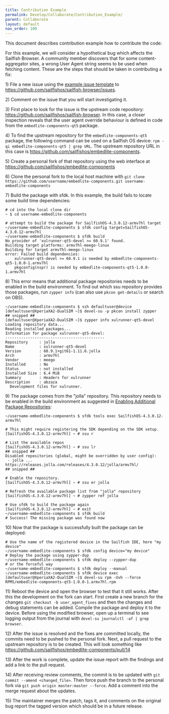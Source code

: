 ```yaml
---
title: Contribution Example
permalink: Develop/Collaborate/Contribution_Example/
parent: Collaborate
layout: default
nav_order: 100
---
```


This document describes contribution example how to contribute the code:

For this example, we will consider a hypothetical bug which affects the Sailfish Browser. A community member discovers that for some content-aggregator sites, a wrong User Agent string seems to be used when fetching content. These are the steps that should be taken in contributing a fix:

1\) File a new issue using the [example issue template](/Develop/Collaborate/Issue_Report_Example/) to <https://github.com/sailfishos/sailfish-browser/issues>.

2\) Comment on the issue that you will start investigating it.

3\) First place to look for the issue is the upstream code repository: <https://github.com/sailfishos/sailfish-browser>. In this case, a closer inspection reveals that the user agent override behaviour is defined in code from the `embedlite-components-qt5` package.

4\) To find the upstream repository for the `embedlite-components-qt5` package, the following command can be used on a Sailfish OS device: `rpm -qi embedlite-components-qt5 | grep URL`. The upstream repository URL in this case is <https://github.com/sailfishos/embedlite-components>.

5\) Create a personal fork of that repository using the web interface at <https://github.com/sailfishos/embedlite-components>

6\) Clone the personal fork to the local host machine with `git clone https://github.com/username/embedlite-components.git username-embedlite-components`

7\) Build the package with sfdk. In this example, the build fails to locate some build time dependencies:
```nosh
# cd into the local clone dir
~ $ cd username-embedlite-components

# attempt to build the package for SailfishOS-4.3.0.12-armv7hl target
~/username-embedlite-components $ sfdk config target=SailfishOS-4.3.0.12-armv7hl
~/username-embedlite-components $ sfdk build
No provider of 'xulrunner-qt5-devel >= 60.9.1' found.
Building target platforms: armv7hl-meego-linux
Building for target armv7hl-meego-linux
error: Failed build dependencies:
    xulrunner-qt5-devel >= 60.9.1 is needed by embedlite-components-qt5-1.0.0-1.armv7hl
    pkgconfig(nspr) is needed by embedlite-components-qt5-1.0.0-1.armv7hl
```

8\) This error means that additional package repositories needs to be enabled in the build environment. To find out which ssu repository provides those packages, run `zypper info` (can also use `pkcon get-details` or search on OBS).
```nosh
~/username-embedlite-components $ ssh defaultuser@device
[defaultuser@XperiaXA2-DualSIM ~]$ devel-su -p pkcon install zypper
## snipped ##
[defaultuser@XperiaXA2-DualSIM ~]$ zypper info xulrunner-qt5-devel
Loading repository data...
Reading installed packages...
Information for package xulrunner-qt5-devel:
--------------------------------------------
Repository     : jolla
Name           : xulrunner-qt5-devel
Version        : 60.9.1+git61-1.11.6.jolla
Arch           : armv7hl
Vendor         : meego
Installed      : No
Status         : not installed
Installed Size : 6.4 MiB
Summary        : Headers for xulrunner
Description    : abzaza
  Development files for xulrunner.
```

9\) The package comes from the "jolla" repository. This repository needs to be enabled in the build environment as suggested in [Enabling Additional Package Repositories](/Tools/Sailfish_SDK/Building_packages/#enabling-additional-package-repositories):
```nosh
~/username-embedlite-components $ sfdk tools exec SailfishOS-4.3.0.12-armv7hl

# This might require registering the SDK depending on the SDK setup.
[SailfishOS-4.3.0.12-armv7hl] ~ # ssu r

# List the available repos
[SailfishOS-4.3.0.12-armv7hl] ~ # ssu lr
## snipped ##
Disabled repositories (global, might be overridden by user config):
 - jolla ... https://releases.jolla.com/releases/4.3.0.12/jolla/armv7hl/
## snipped ##

# Enable the repository.
[SailfishOS-4.3.0.12-armv7hl] ~ # ssu er jolla

# Refresh the available package list from "jolla" repository
[SailfishOS-4.3.0.12-armv7hl] ~ # zypper ref jolla

# Use sfdk to build the package again
[SailfishOS-4.3.0.12-armv7hl] ~ # exit
~/username-embedlite-components $ sfdk build
# Success! The missing package was found now
```

10\) Now that the package is successfully built the package can be deployed:
```nosh
# Use the name of the registered device in the Sailfish IDE, here "my device"
~/username-embedlite-components $ sfdk config device="my device"
# Deploy the package using zypper-dup
~/username-embedlite-components $ sfdk deploy --zypper-dup
# or the forceful way
~/username-embedlite-components $ sfdk deploy --manual
~/username-embedlite-components $ sfdk device exec
[defaultuser@XperiaXA2-DualSIM ~]$ devel-su rpm -Uvh --force RPMS/embedlite-components-qt5-1.0.0-1.armv7hl.rpm
```

11\) Reboot the device and open the browser to test that it still works. After this the development on the fork can start. First create a new branch for the changes `git checkout -b user_agent_fixes` and then the changes and debug statements can be added. Compile the package and deploy it to the device. Before using the modified browser, open up a terminal to see logging output from the journal with `devel-su journalctl -af | grep browser`.

12\) After the issue is resolved and the fixes are committed locally, the commits need to be pushed to the personal fork. Next, a pull request to the upstream repository is to be created. This will look something like <https://github.com/sailfishos/embedlite-components/pull/14>

13\) After the work is complete, update the issue report with the findings and add a link to the pull request.

14\) After receiving review comments, the commit is to be updated with `git commit --amend <changed_file>`. Then force push the branch to the personal fork via `git push origin master:master --force`. Add a comment into the merge request about the updates.

15\) The maintainer merges the patch, tags it, and comments on the original bug report the tagged version which should be in a future release.
